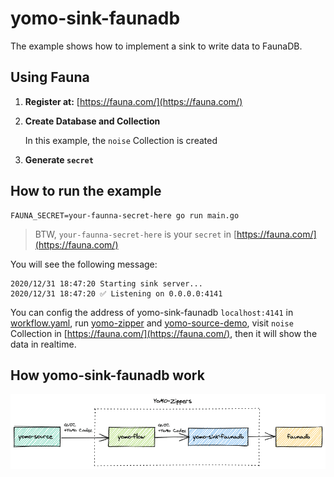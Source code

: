 # yomo-sink-faunadb
The example shows how to implement a sink to write data to FaunaDB.



## Using Fauna

1. **Register at:** [https://fauna.com/](https://fauna.com/)

2. **Create Database and Collection**

   In this example, the `noise` Collection is created

3. **Generate `secret`**



## How to run the example

```shell script
FAUNA_SECRET=your-faunna-secret-here go run main.go
```
> BTW, `your-faunna-secret-here` is your `secret` in [https://fauna.com/](https://fauna.com/)

You will see the following message:

```shell script
2020/12/31 18:47:20 Starting sink server...
2020/12/31 18:47:20 ✅ Listening on 0.0.0.0:4141
```

You can config the address of yomo-sink-faunadb `localhost:4141` in [workflow.yaml](https://github.com/yomorun/yomo/blob/master/example/workflow.yaml), run [yomo-zipper](https://github.com/yomorun/yomo) and [yomo-source-demo](https://github.com/yomorun/yomo-source-demo), visit `noise` Collection in [https://fauna.com/](https://fauna.com/), then it will show the data in realtime.



## How yomo-sink-faunadb work


![sink](./sink.png)

